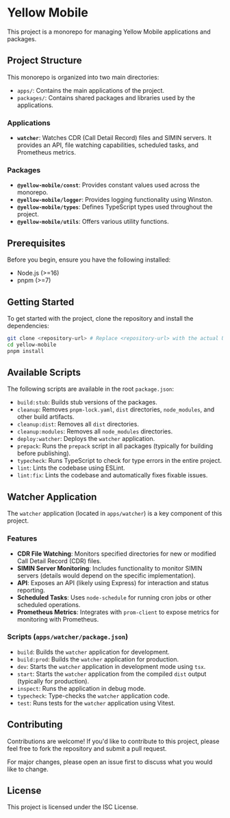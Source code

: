 # Yellow Mobile

This project is a monorepo for managing Yellow Mobile applications and packages.

## Project Structure

This monorepo is organized into two main directories:

*   `apps/`: Contains the main applications of the project.
*   `packages/`: Contains shared packages and libraries used by the applications.

### Applications

*   **`watcher`**: Watches CDR (Call Detail Record) files and SIMIN servers. It provides an API, file watching capabilities, scheduled tasks, and Prometheus metrics.

### Packages

*   **`@yellow-mobile/const`**: Provides constant values used across the monorepo.
*   **`@yellow-mobile/logger`**: Provides logging functionality using Winston.
*   **`@yellow-mobile/types`**: Defines TypeScript types used throughout the project.
*   **`@yellow-mobile/utils`**: Offers various utility functions.

## Prerequisites

Before you begin, ensure you have the following installed:

*   Node.js (>=16)
*   pnpm (>=7)

## Getting Started

To get started with the project, clone the repository and install the dependencies:

```bash
git clone <repository-url> # Replace <repository-url> with the actual URL
cd yellow-mobile
pnpm install
```

## Available Scripts

The following scripts are available in the root `package.json`:

*   `build:stub`: Builds stub versions of the packages.
*   `cleanup`: Removes `pnpm-lock.yaml`, `dist` directories, `node_modules`, and other build artifacts.
*   `cleanup:dist`: Removes all `dist` directories.
*   `cleanup:modules`: Removes all `node_modules` directories.
*   `deploy:watcher`: Deploys the `watcher` application.
*   `prepack`: Runs the `prepack` script in all packages (typically for building before publishing).
*   `typecheck`: Runs TypeScript to check for type errors in the entire project.
*   `lint`: Lints the codebase using ESLint.
*   `lint:fix`: Lints the codebase and automatically fixes fixable issues.

## Watcher Application

The `watcher` application (located in `apps/watcher`) is a key component of this project.

### Features

*   **CDR File Watching**: Monitors specified directories for new or modified Call Detail Record (CDR) files.
*   **SIMIN Server Monitoring**: Includes functionality to monitor SIMIN servers (details would depend on the specific implementation).
*   **API**: Exposes an API (likely using Express) for interaction and status reporting.
*   **Scheduled Tasks**: Uses `node-schedule` for running cron jobs or other scheduled operations.
*   **Prometheus Metrics**: Integrates with `prom-client` to expose metrics for monitoring with Prometheus.

### Scripts (`apps/watcher/package.json`)

*   `build`: Builds the `watcher` application for development.
*   `build:prod`: Builds the `watcher` application for production.
*   `dev`: Starts the `watcher` application in development mode using `tsx`.
*   `start`: Starts the `watcher` application from the compiled `dist` output (typically for production).
*   `inspect`: Runs the application in debug mode.
*   `typecheck`: Type-checks the `watcher` application code.
*   `test`: Runs tests for the `watcher` application using Vitest.

## Contributing

Contributions are welcome! If you'd like to contribute to this project, please feel free to fork the repository and submit a pull request.

For major changes, please open an issue first to discuss what you would like to change.

## License

This project is licensed under the ISC License.
